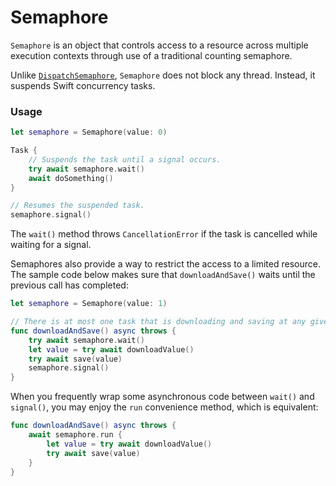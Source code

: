 # Semaphore

`Semaphore` is an object that controls access to a resource across multiple execution contexts through use of a traditional counting semaphore.

Unlike [`DispatchSemaphore`](https://developer.apple.com/documentation/dispatch/dispatchsemaphore), `Semaphore` does not block any thread. Instead, it suspends Swift concurrency tasks.

### Usage

```swift
let semaphore = Semaphore(value: 0)

Task {
    // Suspends the task until a signal occurs.
    try await semaphore.wait()
    await doSomething()
}

// Resumes the suspended task.
semaphore.signal()
```

The `wait()` method throws `CancellationError` if the task is cancelled while waiting for a signal.

Semaphores also provide a way to restrict the access to a limited resource. The sample code below makes sure that `downloadAndSave()` waits until the previous call has completed:

```swift
let semaphore = Semaphore(value: 1)

// There is at most one task that is downloading and saving at any given time
func downloadAndSave() async throws {
    try await semaphore.wait()
    let value = try await downloadValue()
    try await save(value)
    semaphore.signal()
}
```

When you frequently wrap some asynchronous code between `wait()` and `signal()`, you may enjoy the `run` convenience method, which is equivalent:

```swift
func downloadAndSave() async throws {
    await semaphore.run {
        let value = try await downloadValue()
        try await save(value)
    }
}
```
